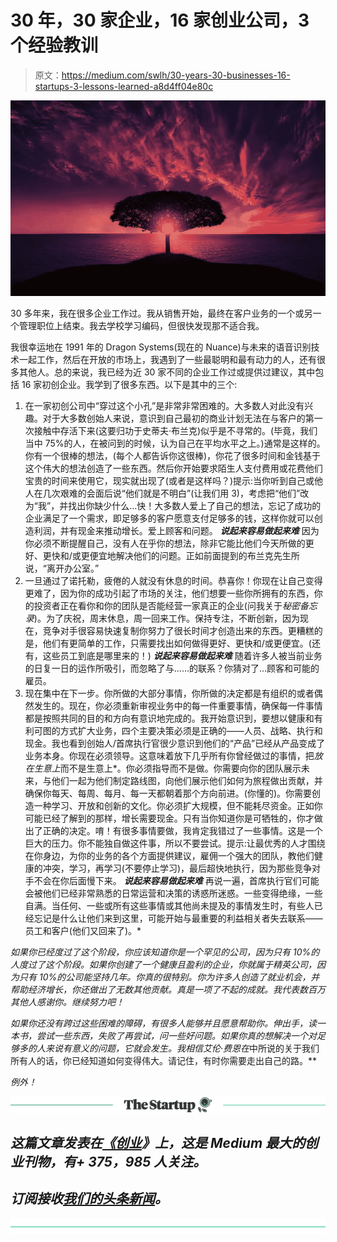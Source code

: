 # 30 年，30 家企业，16 家创业公司，3 个经验教训

> 原文：<https://medium.com/swlh/30-years-30-businesses-16-startups-3-lessons-learned-a8d4ff04e80c>

![](img/cfb17d68b300970ab58d623c27d44769.png)

30 多年来，我在很多企业工作过。我从销售开始，最终在客户业务的一个或另一个管理职位上结束。我去学校学习编码，但很快发现那不适合我。

我很幸运地在 1991 年的 Dragon Systems(现在的 Nuance)与未来的语音识别技术一起工作，然后在开放的市场上，我遇到了一些最聪明和最有动力的人，还有很多其他人。总的来说，我已经为近 30 家不同的企业工作过或提供过建议，其中包括 16 家初创企业。我学到了很多东西。以下是其中的三个:

1.  在一家初创公司中“穿过这个小孔”是非常非常困难的。大多数人对此没有兴趣。对于大多数创始人来说，意识到自己最初的商业计划无法在与客户的第一次接触中存活下来(这要归功于史蒂夫·布兰克)似乎是不寻常的。(毕竟，我们当中 75%的人，在被问到的时候，认为自己在平均水平之上。)通常是这样的。你有一个很棒的想法，(每个人都告诉你这很棒)，你花了很多时间和金钱基于这个伟大的想法创造了一些东西。然后你开始要求陌生人支付费用或花费他们宝贵的时间来使用它，现实就出现了(或者是这样吗？)提示:当你听到自己或他人在几次艰难的会面后说“他们就是不明白”(让我们用 3)，考虑把“他们”改为“我”，并找出你缺少什么…快！大多数人爱上了自己的想法，忘记了成功的企业满足了一个需求，即足够多的客户愿意支付足够多的钱，这样你就可以创造利润，并有现金来推动增长。爱上顾客和问题。 ***说起来容易做起来难*** 因为你必须不断提醒自己，没有人在乎你的想法，除非它能比他们今天所做的更好、更快和/或更便宜地解决他们的问题。正如前面提到的布兰克先生所说，“离开办公室。”
2.  一旦通过了诺托勒，疲倦的人就没有休息的时间。恭喜你！你现在让自己变得更难了，因为你的成功引起了市场的关注，他们想要一些你所拥有的东西，你的投资者正在看你和你的团队是否能经营一家真正的企业(问我关于*秘密备忘录*)。为了庆祝，周末休息，周一回来工作。保持专注，不断创新，因为现在，竞争对手很容易快速复制你努力了很长时间才创造出来的东西。更糟糕的是，他们有更简单的工作，只需要找出如何做得更好、更快和/或更便宜。(还有，这些员工到底是哪里来的！) ***说起来容易做起来难*** 随着许多人被当前业务的日复一日的运作所吸引，而忽略了与……的联系？你猜对了…顾客和可能的雇员。
3.  现在集中在下一步。你所做的大部分事情，你所做的决定都是有组织的或者偶然发生的。现在，你必须重新审视业务中的每一件重要事情，确保每一件事情都是按照共同的目的和方向有意识地完成的。我开始意识到，要想以健康和有利可图的方式扩大业务，四个主要决策必须是正确的——人员、战略、执行和现金。我也看到创始人/首席执行官很少意识到他们的“产品”已经从产品变成了业务本身。你现在必须领导。这意味着放下几乎所有你曾经做过的事情，把*放在生意上*而不是生意上*。你必须指导而不是做。你需要向你的团队展示未来，与他们一起为他们制定路线图，向他们展示他们如何为旅程做出贡献，并确保你每天、每周、每月、每一天都朝着那个方向前进。(你懂的)。你需要创造一种学习、开放和创新的文化。你必须扩大规模，但不能耗尽资金。正如你可能已经了解到的那样，增长需要现金。只有当你知道你是可牺牲的，你才做出了正确的决定。唷！有很多事情要做，我肯定我错过了一些事情。这是一个巨大的压力。你不能独自做这件事，所以不要尝试。提示:让最优秀的人才围绕在你身边，为你的业务的各个方面提供建议，雇佣一个强大的团队，教他们健康的冲突，学习，再学习(不要停止学习)，最后超快地执行，因为那些竞争对手不会在你后面慢下来。 ***说起来容易做起来难*** 再说一遍，首席执行官们可能会被他们已经非常熟悉的日常运营和决策的诱惑所迷惑。一些变得绝缘，一些自满。当任何、一些或所有这些事情或其他尚未提及的事情发生时，有些人已经忘记是什么让他们来到这里，可能开始与最重要的利益相关者失去联系——员工和客户(他们又回来了)。*

*如果你已经度过了这个阶段，你应该知道你是一个罕见的公司，因为只有 10%的人度过了这个阶段。如果你创建了一个健康且盈利的企业，你就属于精英公司，因为只有 10%的公司能坚持几年。你真的很特别。你为许多人创造了就业机会，并帮助经济增长，你还做出了无数其他贡献。真是一项了不起的成就。我代表数百万其他人感谢你。继续努力吧！*

*如果你还没有跨过这些困难的障碍，有很多人能够并且愿意帮助你。伸出手，读一本书，尝试一些东西，失败了再尝试，问一些好问题。如果你真的想解决一个对足够多的人来说有意义的问题，它就会发生。我相信艾伦·费恩在*中所说的关于我们所有人的话，你已经知道如何变得伟大。请记住，有时你需要走出自己的路。**

*例外！*

*[![](img/308a8d84fb9b2fab43d66c117fcc4bb4.png)](https://medium.com/swlh)*

## *这篇文章发表在[《创业](https://medium.com/swlh)》上，这是 Medium 最大的创业刊物，有+ 375，985 人关注。*

## *订阅接收[我们的头条新闻](http://growthsupply.com/the-startup-newsletter/)。*

*[![](img/b0164736ea17a63403e660de5dedf91a.png)](https://medium.com/swlh)*